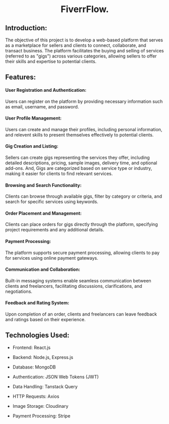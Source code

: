 <h1 align="center">FiverrFlow.</h1>

## Introduction:
The objective of this project is to develop a web-based platform that serves as a marketplace for sellers and clients to connect, collaborate, and transact business. The platform facilitates the buying and selling of services (referred to as "gigs") across various categories, allowing sellers to offer their skills and expertise to potential clients.
## Features:
#### User Registration and Authentication:
  Users can register on the platform by providing necessary information such as email, username, and password.
#### User Profile Management:
  Users can create and manage their profiles, including personal information, and relevent skills to present themselves effectively to potential clients.
#### Gig Creation and Listing:
  Sellers can create gigs representing the services they offer, including detailed descriptions, pricing, sample images, delivery time, and optional add-ons.
  And, Gigs are categorized based on service type or industry, making it easier for clients to find relevant services.
#### Browsing and Search Functionality:
  Clients can browse through available gigs, filter by category or criteria, and search for specific services using keywords.
#### Order Placement and Management:
  Clients can place orders for gigs directly through the platform, specifying project requirements and any additional details.
#### Payment Processing:
The platform supports secure payment processing, allowing clients to pay for services using online payment gateways.
#### Communication and Collaboration:
Built-in messaging systems enable seamless communication between clients and freelancers, facilitating discussions, clarifications, and negotiations.
#### Feedback and Rating System:
Upon completion of an order, clients and freelancers can leave feedback and ratings based on their experience.

## Technologies Used:

* Frontend: React.js
- Backend: Node.js, Express.js
+ Database: MongoDB
* Authentication: JSON Web Tokens (JWT)
- Data Handling: Tanstack Query
+ HTTP Requests: Axios
* Image Storage: Cloudinary
- Payment Processing: Stripe


